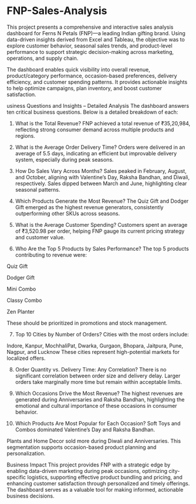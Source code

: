 # FNP-Sales-Analysis
This project presents a comprehensive and interactive sales analysis dashboard for Ferns N Petals (FNP)—a leading Indian gifting brand. Using data-driven insights derived from Excel and Tableau, the objective was to explore customer behavior, seasonal sales trends, and product-level performance to support strategic decision-making across marketing, operations, and supply chain.

The dashboard enables quick visibility into overall revenue, product/category performance, occasion-based preferences, delivery efficiency, and customer spending patterns. It provides actionable insights to help optimize campaigns, plan inventory, and boost customer satisfaction.

usiness Questions and Insights – Detailed Analysis
The dashboard answers ten critical business questions. Below is a detailed breakdown of each:

1. What is the Total Revenue?
FNP achieved a total revenue of ₹35,20,984, reflecting strong consumer demand across multiple products and regions.

2. What is the Average Order Delivery Time?
Orders were delivered in an average of 5.5 days, indicating an efficient but improvable delivery system, especially during peak seasons.

3. How Do Sales Vary Across Months?
Sales peaked in February, August, and October, aligning with Valentine’s Day, Raksha Bandhan, and Diwali, respectively. Sales dipped between March and June, highlighting clear seasonal patterns.

4. Which Products Generate the Most Revenue?
The Quiz Gift and Dodger Gift emerged as the highest revenue generators, consistently outperforming other SKUs across seasons.

5. What is the Average Customer Spending?
Customers spent an average of ₹3,520.98 per order, helping FNP gauge its current pricing strategy and customer value.

6. Who Are the Top 5 Products by Sales Performance?
The top 5 products contributing to revenue were:

Quiz Gift

Dodger Gift

Mini Combo

Classy Combo

Zen Planter

These should be prioritized in promotions and stock management.

7. Top 10 Cities by Number of Orders?
Cities with the most orders include:

Indore, Kanpur, MochhaliPat, Dwarka, Gurgaon, Bhopara, Jaitpura, Pune, Nagpur, and Lucknow
These cities represent high-potential markets for localized offers.

8. Order Quantity vs. Delivery Time: Any Correlation?
There is no significant correlation between order size and delivery delay. Larger orders take marginally more time but remain within acceptable limits.

9. Which Occasions Drive the Most Revenue?
The highest revenues are generated during Anniversaries and Raksha Bandhan, highlighting the emotional and cultural importance of these occasions in consumer behavior.

10. Which Products Are Most Popular for Each Occasion?
Soft Toys and Combos dominated Valentine’s Day and Raksha Bandhan.

Plants and Home Decor sold more during Diwali and Anniversaries.
This segmentation supports occasion-based product planning and personalization.


Business Impact
This project provides FNP with a strategic edge by enabling data-driven marketing during peak occasions, optimizing city-specific logistics, supporting effective product bundling and pricing, and enhancing customer satisfaction through personalized and timely offerings. The dashboard serves as a valuable tool for making informed, actionable business decisions.

